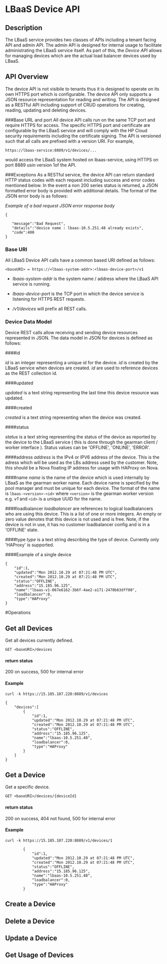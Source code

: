 # LBaaS Device API

## Description
The LBaaS service provides two classes of APIs including a tenant facing API and admin API. The admin API is designed for internal usage to facilitate administrating the LBaaS service itself. As part of this, the *Device API* allows for managing devices which are the actual load balancer devices used by LBaaS. 

## API Overview
The device API is not visibile to tenants thus it is designed to operate on its own HTTPS port which is configurable. The device API only supports a JSON resource representation for reading and writing. The API is designed as a RESTful API including support of CRUD operations for creating, reading, updating and deleting devices.

###Base URL and port
All device API calls run on the same TCP port and require HTTPS for access. The specific HTTPS port and certificate are configurable by the LBaaS service and will comply with the HP Cloud security requirements including the certificate signing. The API is versioned such that all calls are prefixed with a version URI. For example,

`https://lbaas-service:8889/v1/devices/...`

would access the LBaaS system hosted on lbaas-service, using HTTPS on port 8889 usin version 1of the API.

###Exceptions
As a RESTful service, the device API can return standard HTTP status codes with each request including success and error codes mentioned below. In the event a non 200 series status is returned, a JSON formatted error body is provided with additional details. The format of the JSON error body is as follows:

*Example of a bad request JSON error response body*


    {

       "message":"Bad Request",
       "details":"device name : lbaas-10.5.251.48 already exists",
       "code":400
    }



### Base URI
All LBaaS Device API calls have a common based URI defined as follows:

`
<baseURI> = https://<lbaas-system-addr>:<lbaas-device-port>/v1
`

*  *lbaas-system-addr* is the system name / address where the LBaaS API service is running.

* *lbaas-device-port* is the TCP port in which the device service is listening for HTTPS REST requests.

* */v1/devices* will prefix all REST calls.

### Device Data Model
Device REST calls allow receiving and sending device resources represented in JSON. The data model in JSON for devices is defined as follows:

####id

*id* is an integer representing a unique id for the device. *id* is created by the LBaaS service when devices are created. *id* are used to reference devices as the REST collection id.

####updated

*updated* is a text string representing the last time this device resource was updated.

####created

*created* is a text string representing when the device was created.

####status

*status* is a text string representing the status of the device as reported by the device to the LBaaS service ( this is done through the gearman client / worker interface ). Status values can be 'OFFLINE', 'ONLINE', 'ERROR'.

####address
*address* is the IPv4 or IPV6 address of the device. This is the adress which will be used as the LBs address used by the customer. Note, this should be a Nova floating IP address for usage with HAProxy on Nova.

####name
*name* is the name of the device which is used internally by LBaaS as the gearman worker name. Each device name is specified by the pool manager and must be unique for each device. The format of the name is 
`lbaas-<version>-<id>` where `<version>` is the gearman worker version e.g. *v1* and `<id>` is a unique UUID for the name.

####loadbalancer
*loadbalancer* are references to logical loadbalancers who are using this device. This is a list of one or more integers. An empty or zero value denotes that this device is not used and is free. Note, if the device is not in use, it has no customer loadbalancer config and is in a 'OFFLINE' state.

####type
*type* is a text string describing the type of device. Currently only 'HAProxy' is supported.




####Example of a single device 


    {
        "id":1,
        "updated":"Mon 2012.10.29 at 07:21:48 PM UTC",
        "created":"Mon 2012.10.29 at 07:21:48 PM UTC",  
        "status":"OFFLINE",
        "address":"15.185.96.125",
        "name":"lbaas-v1-067e6162-3b6f-4ae2-a171-2470b63dff00",
        "loadbalancer":0,
        "type":"HAProxy"
    }


#Operations

## Get all Devices
Get all devices currently defined.

    GET <baseURI>/devices

#### return status
200 on success, 500 for internal error

#### Example

`curl -k https://15.185.107.220:8889/v1/devices`


    {
        "devices":[
            {
                "id":1,
                "updated":"Mon 2012.10.29 at 07:21:48 PM UTC",
                "created":"Mon 2012.10.29 at 07:21:48 PM UTC",
                "status":"OFFLINE",
                "address":"15.185.96.125",
                "name":"lbaas-10.5.251.48",
                "loadbalancer":0,
                "type":"HAProxy"
            }
        ]
    }

## Get a Device
Get a specific device.

    GET <baseURI>/devices/{deviceId}

#### return status
200 on success, 404 not found, 500 for internal error

#### Example

`curl -k https://15.185.107.220:8889/v1/devices/1`

            {
                "id":1,
                "updated":"Mon 2012.10.29 at 07:21:48 PM UTC",
                "created":"Mon 2012.10.29 at 07:21:48 PM UTC",
                "status":"OFFLINE",
                "address":"15.185.96.125",
                "name":"lbaas-10.5.251.48",
                "loadbalancer":0,
                "type":"HAProxy"
            }



## Create a Device

## Delete a Device

## Update a Device

## Get Usage of Devices













